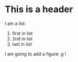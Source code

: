 # This is a header 

I am a list:
1. first in list
2. 2nd in list
3. last in list

I am going to add a figure:
g
!
